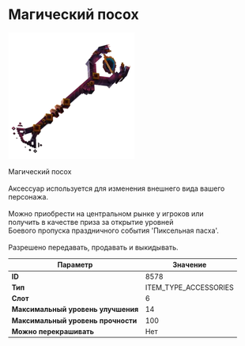 # Магический посох

![Item Image](../img/8578.webp?raw=true)

Магический посох<br><br>Аксессуар используется для изменения внешнего вида вашего персонажа.<br><br>Можно приобрести на центральном рынке у игроков или<br>получить в качестве приза за открытие уровней<br>Боевого пропуска праздничного события 'Пиксельная пасха'.<br><br>Разрешено передавать, продавать и выкидывать.


| Параметр | Значение |
|----------|----------|
| **ID** | 8578 |
| **Тип** | ITEM_TYPE_ACCESSORIES |
| **Слот** | 6 |
| **Максимальный уровень улучшения** | 14 |
| **Максимальный уровень прочности** | 100 |
| **Можно перекрашивать** | Нет |

